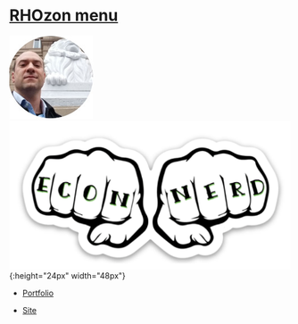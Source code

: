 # [RHOzon menu](https://rhozon.github.io/) 



![](me.jpg)       ![](econnerd.png){:height="24px" width="48px"}


- [Portfolio](https://rhozon.github.io/PortfolioRodrigo.html)

- [Site](https://rhozon.github.io/site/)




